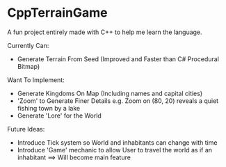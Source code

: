 # CppTerrainGame

A fun project entirely made with C++ to help me learn the language.

Currently Can:
  - Generate Terrain From Seed (Improved and Faster than C# Procedural Bitmap)

Want To Implement:
  - Generate Kingdoms On Map (Including names and capital cities)
  - 'Zoom' to Generate Finer Details e.g. Zoom on (80, 20) reveals a quiet fishing town by a lake
  - Generate 'Lore' for the World

Future Ideas:
  - Introduce Tick system so World and inhabitants can change with time
  - Introduce 'Game' mechanic to allow User to travel the world as if an inhabitant
      ==> Will become main feature
